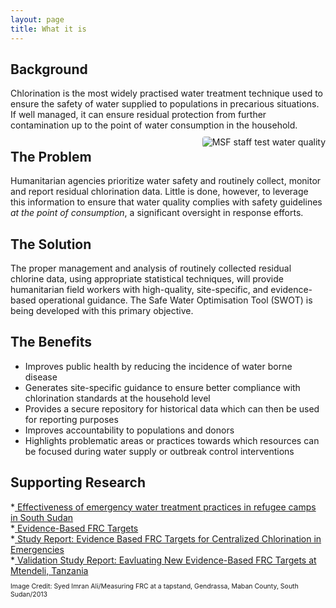 ```yaml
---
layout: page
title: What it is
---
```

<h2>Background</h2>
Chlorination is the most widely practised water treatment technique used to ensure the safety of water supplied to populations in precarious situations. If well managed, it can ensure residual protection from further contamination up to the point of water consumption in the household.

<div> <img src="{{ site.baseurl }}/public/images/SWOTpic2_cropped.jpeg" alt="MSF staff test water quality" class="responsive-image" style="float:right;border-radius:4px;margin:10px 0px 10px 10px">
</div>

<h2>The Problem</h2>
Humanitarian agencies prioritize water safety and routinely collect, monitor and report residual chlorination data. Little is done, however, to leverage this information to ensure that water quality complies with safety guidelines <em>at the point of consumption</em>, a significant oversight in response efforts.

<h2>The Solution</h2>
The proper management and analysis of routinely collected residual chlorine data, using appropriate statistical techniques, will provide humanitarian field workers with high-quality, site-specific, and evidence-based operational guidance. The Safe Water Optimisation Tool (SWOT) is being developed with this primary objective.

<h2>The Benefits</h2>
<ul>
<li>Improves public health by reducing the incidence of water borne disease</li>
<li>Generates site-specific guidance to ensure better compliance with chlorination standards at the household level</li>
<li>Provides a secure repository for historical data which can then be used for reporting purposes</li>
<li>Improves accountability to populations and donors</li>
<li>Highlights problematic areas or practices towards which resources can be focused during water supply or outbreak control interventions</li>
</ul>

<h2>Supporting Research</h2>
*<a href="https://www.who.int/bulletin/volumes/93/8/14-147645/en/" target="_blank" rel="noopener"> Effectiveness of emergency water treatment practices in refugee camps in South Sudan</a><br>
*<a href="https://fieldresearch.msf.org/handle/10144/618835" target="_blank" rel="noopener"> Evidence-Based FRC Targets</a><br>
*<a href="https://fieldresearch.msf.org/handle/10144/618836" target="_blank" rel="noopener"> Study Report: Evidence Based FRC Targets for Centralized Chlorination in Emergencies</a><br>
*<a href="https://fieldresearch.msf.org/handle/10144/618737" target="_blank" rel="noopener"> Validation Study Report: Eavluating New Evidence-Based FRC Targets at Mtendeli, Tanzania</a><br>

<p style="font-size:75%">Image Credit: Syed Imran Ali/Measuring FRC at a tapstand, Gendrassa, Maban County, South Sudan/2013</p>
